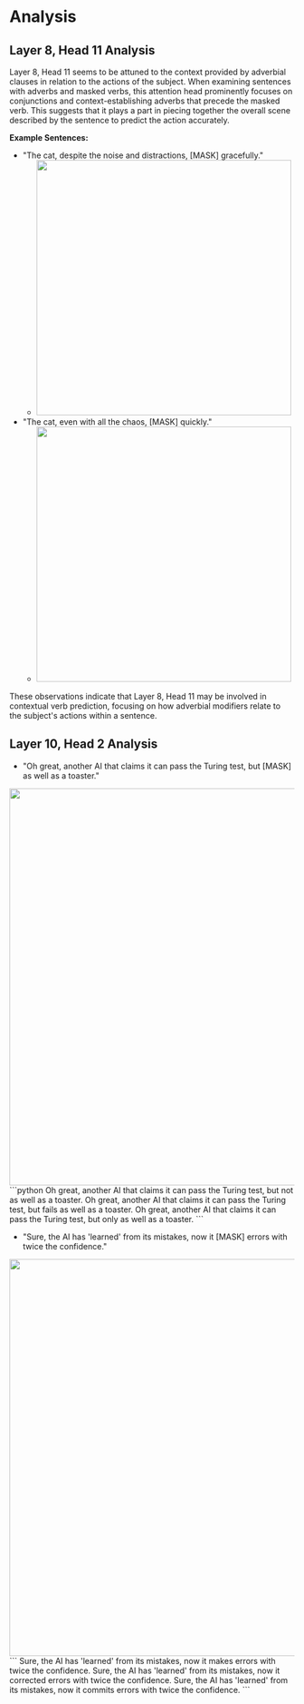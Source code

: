 # Analysis

## Layer 8, Head 11 Analysis

Layer 8, Head 11 seems to be attuned to the context provided by adverbial clauses in relation to the actions of the subject. When examining sentences with adverbs and masked verbs, this attention head prominently focuses on conjunctions and context-establishing adverbs that precede the masked verb. This suggests that it plays a part in piecing together the overall scene described by the sentence to predict the action accurately.

**Example Sentences:**
- "The cat, despite the noise and distractions, [MASK] gracefully."
  - <img src="https://i.imgur.com/KTA8wCT.png" width = "450">
- "The cat, even with all the chaos, [MASK] quickly."
  - <img src="https://i.imgur.com/NSYB9E4.png"  width = "450">

These observations indicate that Layer 8, Head 11 may be involved in contextual verb prediction, focusing on how adverbial modifiers relate to the subject's actions within a sentence.

## Layer 10, Head 2 Analysis
- "Oh great, another AI that claims it can pass the Turing test, but [MASK] as well as a toaster."
<img src="https://i.imgur.com/g5CaJ41.png"  width = "700">
```python
Oh great, another AI that claims it can pass the Turing test, but not as well as a toaster.
Oh great, another AI that claims it can pass the Turing test, but fails as well as a toaster.
Oh great, another AI that claims it can pass the Turing test, but only as well as a toaster.
```

- "Sure, the AI has 'learned' from its mistakes, now it [MASK] errors with twice the confidence."
<img src="https://i.imgur.com/xezBmur.png"  width = "700">
```
Sure, the AI has 'learned' from its mistakes, now it makes errors with twice the confidence.
Sure, the AI has 'learned' from its mistakes, now it corrected errors with twice the confidence.
Sure, the AI has 'learned' from its mistakes, now it commits errors with twice the confidence.
```